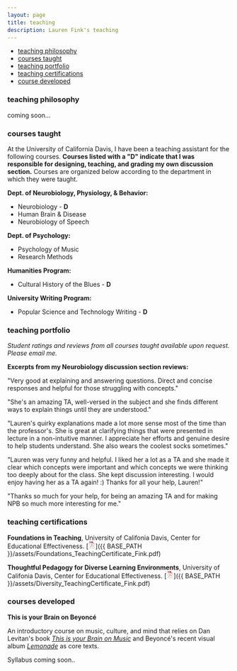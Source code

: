 ```yaml
---
layout: page
title: teaching
description: Lauren Fink's teaching
---
```


<div class="navbar">
    <div class="navbar-inner">
        <ul class="nav">
            <li><a href="#philosophy">teaching philosophy</a></li>
            <li><a href="#current">courses taught</a></li>
            <li><a href="#portfolio">teaching portfolio</a></li>
            <li><a href="#certs">teaching certifications</a></li>
            <li><a href="#dev">course developed</a></li>
        </ul>
    </div>
</div>


### <a name="philosophy"></a>teaching philosophy
coming soon...

### <a name="current"></a>courses taught
At the University of California Davis, I have been a teaching assistant for the following courses. **Courses listed with a "D" indicate that I was responsible for designing, teaching, and grading my own discussion section.** Courses are organized below according to the department in which they were taught. 

**Dept. of Neurobiology, Physiology, & Behavior:** 
- Neurobiology - **D**
- Human Brain & Disease 
- Neurobiology of Speech 

**Dept. of Psychology:**
- Psychology of Music
- Research Methods 

**Humanities Program:**
- Cultural History of the Blues - **D**

**University Writing Program:**  
- Popular Science and Technology Writing - **D**


### <a name="portfolio"></a>teaching portfolio
*Student ratings and reviews from all courses taught available upon request. Please email me.* 

**Excerpts from my Neurobiology discussion section reviews:**  

"Very good at explaining and answering questions. Direct and concise responses and helpful for those struggling with concepts."  

"She's an amazing TA, well-versed in the subject and she finds different ways to explain things until they are understood."  

"Lauren's quirky explanations made a lot more sense most of the time than the professor's. She is great at clarifying things that were presented in lecture in a non-intuitive manner. I appreciate her efforts and genuine desire to help students understand. She also wears the coolest socks sometimes."  

"Lauren was very funny and helpful. I liked her a lot as a TA and she made it clear which concepts were important and which concepts we were thinking too deeply about for the class. She kept discussion interesting. I would enjoy having her as a TA again! :) Thanks for all your help, Lauren!"  

"Thanks so much for your help, for being an amazing TA and for making NPB so much more interesting for me."


### <a name="certs"></a>teaching certifications
**Foundations in Teaching**, University of Califonia Davis, Center for Educational Effectiveness. [![Foundations in teaching](icons16/pdf-icon.png)]({{ BASE_PATH }}/assets/Foundations_TeachingCertificate_Fink.pdf) 

**Thoughtful Pedagogy for Diverse Learning Environments**, University of Califonia Davis, Center for Educational Effectiveness. [![Thoughtful pedagogy for diverse learning environments](icons16/pdf-icon.png)]({{ BASE_PATH }}/assets/Diversity_TeachingCertificate_Fink.pdf)



### <a name="dev"></a>courses developed

**This is your Brain on Beyoncé**  

An introductory course on music, culture, and mind that relies on Dan Levitan's book [*This is your Brain on Music*](http://daniellevitin.com/publicpage/books/this-is-your-brain-on-music/) and Beyoncé's recent visual album [*Lemonade*](http://www.beyonce.com/album/lemonade-visual-album/) as core texts.  

Syllabus coming soon..
